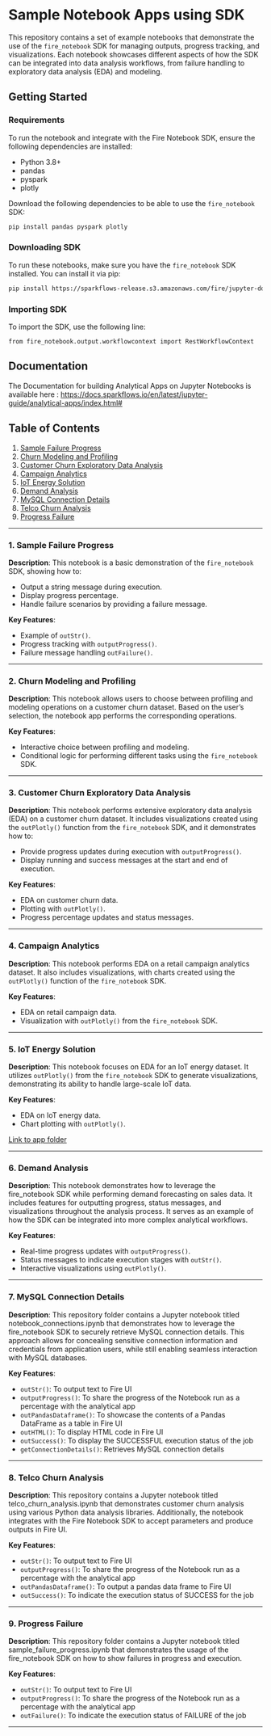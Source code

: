 # Sample Notebook Apps using SDK

This repository contains a set of example notebooks that demonstrate the use of the `fire_notebook` SDK for managing outputs, progress tracking, and visualizations. Each notebook showcases different aspects of how the SDK can be integrated into data analysis workflows, from failure handling to exploratory data analysis (EDA) and modeling.

## Getting Started

### Requirements

To run the notebook and integrate with the Fire Notebook SDK, ensure the following dependencies are installed:

- Python 3.8+
- pandas
- pyspark
- plotly

Download the following dependencies to be able to use the `fire_notebook` SDK:

```bash
pip install pandas pyspark plotly
```

### Downloading SDK

To run these notebooks, make sure you have the `fire_notebook` SDK installed. You can install it via pip:

```bash
pip install https://sparkflows-release.s3.amazonaws.com/fire/jupyter-docker/firenotebookwheel/fire_notebook-3.1.0-py3-none-any.whl
```
### Importing SDK
To import the SDK, use the following line:
```
from fire_notebook.output.workflowcontext import RestWorkflowContext
```


## Documentation

The Documentation for building Analytical Apps on Jupyter Notebooks is available here : https://docs.sparkflows.io/en/latest/jupyter-guide/analytical-apps/index.html#


## Table of Contents

1. [Sample Failure Progress](#1-sample-failure-progress)
2. [Churn Modeling and Profiling](#2-churn-modeling-and-profiling)
3. [Customer Churn Exploratory Data Analysis](#3-customer-churn-exploratory-data-analysis)
4. [Campaign Analytics](#4-campaign-analytics)
5. [IoT Energy Solution](#5-iot-energy-solution)
6. [Demand Analysis](#6-demand-analysis)
7. [MySQL Connection Details](#7-mysql-connection-details)
8. [Telco Churn Analysis](#8-telco-churn-analysis)
9. [Progress Failure](#9-progress-failure)

---

### 1. Sample Failure Progress

**Description**: This notebook is a basic demonstration of the `fire_notebook` SDK, showing how to:
- Output a string message during execution.
- Display progress percentage.
- Handle failure scenarios by providing a failure message.

**Key Features**:
- Example of `outStr()`.
- Progress tracking with `outputProgress()`.
- Failure message handling `outFailure()`.

---

### 2. Churn Modeling and Profiling

**Description**: This notebook allows users to choose between profiling and modeling operations on a customer churn dataset. Based on the user’s selection, the notebook app performs the corresponding operations.

**Key Features**:
- Interactive choice between profiling and modeling.
- Conditional logic for performing different tasks using the `fire_notebook` SDK.

---

### 3. Customer Churn Exploratory Data Analysis

**Description**: This notebook performs extensive exploratory data analysis (EDA) on a customer churn dataset. It includes visualizations created using the `outPlotly()` function from the `fire_notebook` SDK, and it demonstrates how to:
- Provide progress updates during execution with `outputProgress()`.
- Display running and success messages at the start and end of execution.

**Key Features**:
- EDA on customer churn data.
- Plotting with `outPlotly()`.
- Progress percentage updates and status messages.

---

### 4. Campaign Analytics

**Description**: This notebook performs EDA on a retail campaign analytics dataset. It also includes visualizations, with charts created using the `outPlotly()` function of the `fire_notebook` SDK.

**Key Features**:
- EDA on retail campaign data.
- Visualization with `outPlotly()` from the `fire_notebook` SDK.

---

### 5. IoT Energy Solution

**Description**: This notebook focuses on EDA for an IoT energy dataset. It utilizes `outPlotly()` from the `fire_notebook` SDK to generate visualizations, demonstrating its ability to handle large-scale IoT data.

**Key Features**:
- EDA on IoT energy data.
- Chart plotting with `outPlotly()`.

[Link to app folder](./IOT-Energy_Solution)

---

### 6. Demand Analysis

**Description**: This notebook demonstrates how to leverage the fire_notebook SDK while performing demand forecasting on sales data. It includes features for outputting progress, status messages, and visualizations throughout the analysis process. It serves as an example of how the SDK can be integrated into more complex analytical workflows.

**Key Features**:

- Real-time progress updates with `outputProgress()`.
- Status messages to indicate execution stages with `outStr()`.
- Interactive visualizations using `outPlotly()`.

---

### 7. MySQL Connection Details

**Description**: This repository folder contains a Jupyter notebook titled notebook_connections.ipynb that demonstrates how to leverage the fire_notebook SDK to securely retrieve MySQL connection details. This approach allows for concealing sensitive connection information and credentials from application users, while still enabling seamless interaction with MySQL databases.

**Key Features**:
- `outStr()`: To output text to Fire UI
- `outputProgress()`: To share the progress of the Notebook run as a percentage with the analytical app
- `outPandasDataframe()`: To showcase the contents of a Pandas DataFrame as a table in Fire UI
- `outHTML()`: To display HTML code in Fire UI
- `outSuccess()`: To display the SUCCESSFUL execution status of the job
- `getConnectionDetails()`: Retrieves MySQL connection details

---

### 8. Telco Churn Analysis

**Description**: This repository contains a Jupyter notebook titled telco_churn_analysis.ipynb that demonstrates customer churn analysis using various Python data analysis libraries. Additionally, the notebook integrates with the Fire Notebook SDK to accept parameters and produce outputs in Fire UI.

**Key Features**:
- `outStr()`: To output text to Fire UI
- `outputProgress()`: To share the progress of the Notebook run as a percentage with the analytical app
- `outPandasDataframe()`: To output a pandas data frame to Fire UI
- `outSuccess()`: To indicate the execution status of SUCCESS for the job

---

### 9. Progress Failure

**Description**: This repository folder contains a Jupyter notebook titled sample_failure_progress.ipynb that demonstrates the usage of the fire_notebook SDK on how to show failures in progress and execution.

**Key Features**:
- `outStr()`: To output text to Fire UI
- `outputProgress()`: To share the progress of the Notebook run as a percentage with the analytical app
- `outFailure()`: To indicate the execution status of FAILURE of the job

---


